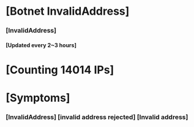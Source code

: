 # [Botnet InvalidAddress]
### [InvalidAddress]
#### [Updated every 2~3 hours]

# [Counting 14014 IPs]

# [Symptoms] 

###   [InvalidAddress] [invalid address rejected] [Invalid address]
